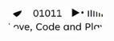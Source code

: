 <div align="center" style="font-family: Arial, sans-serif; color: #333; line-height: 1.6;">

  <!-- Profile Image -->
  <!-- <img src="./bar5.jpg" alt="Profile Image" width="110" style="border-radius: 50%; margin-bottom: 15px;" /> -->
  <br/>

  <!-- About Section -->
  <link href="https://fonts.googleapis.com/css2?family=Poppins:wght@400;500;600&display=swap" rel="stylesheet">

  <!-- p style="font-family: 'Poppins', sans-serif; font-size: 1rem; text-align: center; margin: 20px 0; color: #333; line-height: 1.7;">
    <span style="font-weight: 600; font-size: 1.3rem; display: block; margin-bottom: 8px;">
      Generative AI
    </span>
  </p>

  <p style="font-family: 'Poppins', sans-serif; font-size: 0.95rem; text-align: center; margin: 15px 0; color: #444; line-height: 1.6;">
    Music Producer → 
    <a href="https://www.instagram.com/buonamusika/?hl=en" style="color: #0366d6; text-decoration: none; font-weight: 500;">
      Buonamusika
    </a><br/>
    Guitarist → 
    <a href="https://it.wikipedia.org/wiki/Lingalad" style="color: #0366d6; text-decoration: none; font-weight: 500;">
      Lingalad
    </a>
  </p-->
  <!-- Footer Image -->
  <img src="./foot_2.jpg" alt="Profile Image" width="200" style="border-radius: 50%; opacity: 0.95;" />

</div>
